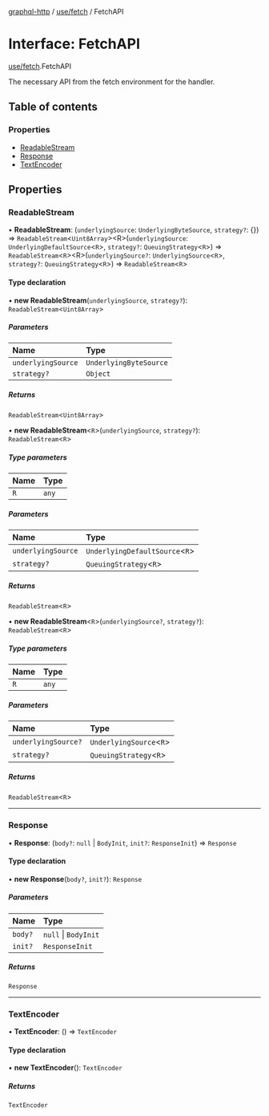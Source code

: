 [graphql-http](../README.md) / [use/fetch](../modules/use_fetch.md) / FetchAPI

# Interface: FetchAPI

[use/fetch](../modules/use_fetch.md).FetchAPI

The necessary API from the fetch environment for the handler.

## Table of contents

### Properties

- [ReadableStream](use_fetch.FetchAPI.md#readablestream)
- [Response](use_fetch.FetchAPI.md#response)
- [TextEncoder](use_fetch.FetchAPI.md#textencoder)

## Properties

### ReadableStream

• **ReadableStream**: (`underlyingSource`: `UnderlyingByteSource`, `strategy?`: {}) => `ReadableStream`<`Uint8Array`\><R\>(`underlyingSource`: `UnderlyingDefaultSource`<`R`\>, `strategy?`: `QueuingStrategy`<`R`\>) => `ReadableStream`<`R`\><R\>(`underlyingSource?`: `UnderlyingSource`<`R`\>, `strategy?`: `QueuingStrategy`<`R`\>) => `ReadableStream`<`R`\>

#### Type declaration

• **new ReadableStream**(`underlyingSource`, `strategy?`): `ReadableStream`<`Uint8Array`\>

##### Parameters

| Name | Type |
| :------ | :------ |
| `underlyingSource` | `UnderlyingByteSource` |
| `strategy?` | `Object` |

##### Returns

`ReadableStream`<`Uint8Array`\>

• **new ReadableStream**<`R`\>(`underlyingSource`, `strategy?`): `ReadableStream`<`R`\>

##### Type parameters

| Name | Type |
| :------ | :------ |
| `R` | `any` |

##### Parameters

| Name | Type |
| :------ | :------ |
| `underlyingSource` | `UnderlyingDefaultSource`<`R`\> |
| `strategy?` | `QueuingStrategy`<`R`\> |

##### Returns

`ReadableStream`<`R`\>

• **new ReadableStream**<`R`\>(`underlyingSource?`, `strategy?`): `ReadableStream`<`R`\>

##### Type parameters

| Name | Type |
| :------ | :------ |
| `R` | `any` |

##### Parameters

| Name | Type |
| :------ | :------ |
| `underlyingSource?` | `UnderlyingSource`<`R`\> |
| `strategy?` | `QueuingStrategy`<`R`\> |

##### Returns

`ReadableStream`<`R`\>

___

### Response

• **Response**: (`body?`: ``null`` \| `BodyInit`, `init?`: `ResponseInit`) => `Response`

#### Type declaration

• **new Response**(`body?`, `init?`): `Response`

##### Parameters

| Name | Type |
| :------ | :------ |
| `body?` | ``null`` \| `BodyInit` |
| `init?` | `ResponseInit` |

##### Returns

`Response`

___

### TextEncoder

• **TextEncoder**: () => `TextEncoder`

#### Type declaration

• **new TextEncoder**(): `TextEncoder`

##### Returns

`TextEncoder`
